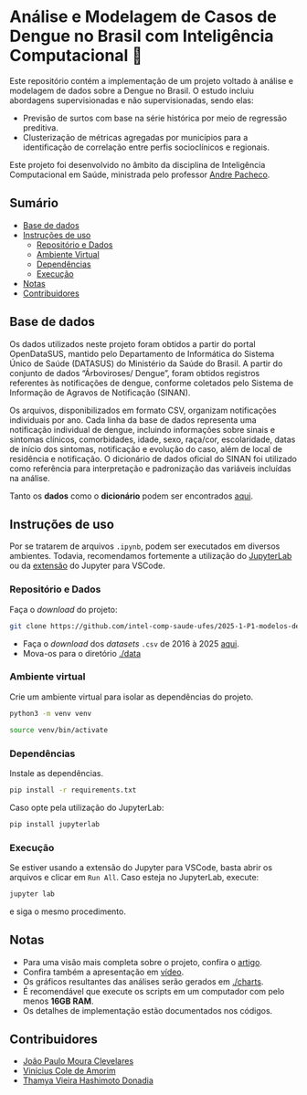 # Análise e Modelagem de Casos de Dengue no Brasil com Inteligência Computacional 🦟

Este repositório contém a implementação de um projeto voltado à análise e modelagem de dados sobre a Dengue no Brasil. O estudo incluiu abordagens supervisionadas e não supervisionadas, sendo elas:
 - Previsão de surtos com base na série histórica por meio de regressão preditiva.
 - Clusterização de métricas agregadas por municípios para a identificação de correlação entre perfis socioclínicos e regionais.

Este projeto foi desenvolvido no âmbito da disciplina de Inteligência Computacional em Saúde, ministrada pelo professor [Andre Pacheco](https://github.com/paaatcha). 

## Sumário
 - [Base de dados](#base-de-dados)
 - [Instruções de uso](#instruções-de-uso)
   - [Repositório e Dados](#repositório-e-dados)
   - [Ambiente Virtual](#ambiente-virtual)
   - [Dependências](#dependências)
   - [Execução](#execução)
 - [Notas](#notas)
 - [Contribuidores](#contribuidores)

## Base de dados
Os dados utilizados neste projeto foram obtidos a partir do portal OpenDataSUS, mantido pelo Departamento de Informática do Sistema Único de Saúde (DATASUS) do Ministério da Saúde do Brasil. A partir do conjunto de dados “Árboviroses/ Dengue”, foram obtidos registros referentes às notificações de dengue, conforme coletados pelo Sistema de Informação de Agravos de Notificação (SINAN).

Os arquivos, disponibilizados em formato CSV, organizam notificações individuais por ano. Cada linha da base de dados representa uma notificação individual de dengue, incluindo informações sobre sinais e sintomas clínicos, comorbidades, idade, sexo, raça/cor, escolaridade, datas de início dos sintomas, notificação e evolução do caso, além de local de residência e notificação. O dicionário de dados oficial do SINAN foi utilizado como referência para interpretação e padronização das variáveis incluídas na análise.

Tanto os **dados** como o **dicionário** podem ser encontrados [aqui](https://opendatasus.saude.gov.br/dataset/arboviroses-dengue).

## Instruções de uso
Por se tratarem de arquivos `.ipynb`, podem ser executados em diversos ambientes. Todavia, recomendamos fortemente a utilização do [JupyterLab](https://jupyter.org/install) ou da [extensão](https://marketplace.visualstudio.com/items?itemName=ms-toolsai.jupyter) do Jupyter para VSCode.

### Repositório e Dados
Faça o *download* do projeto:
```bash
git clone https://github.com/intel-comp-saude-ufes/2025-1-P1-modelos-de-inteligencia-computacional-para-analise-e-modelagem-da-dengue-no-brasil.git && cd 2025-1-P1-modelos-de-inteligencia-computacional-para-analise-e-modelagem-da-dengue-no-brasil/
```
 - Faça o *download* dos *datasets* `.csv` de 2016 à 2025 [aqui](https://opendatasus.saude.gov.br/dataset/arboviroses-dengue).
 - Mova-os para o diretório [./data](./data/)

### Ambiente virtual
Crie um ambiente virtual para isolar as dependências do projeto.
```bash
python3 -m venv venv
```
```bash
source venv/bin/activate
```

### Dependências
Instale as dependências.
```bash
pip install -r requirements.txt
```
Caso opte pela utilização do JupyterLab:
```bash
pip install jupyterlab
```

### Execução
Se estiver usando a extensão do Jupyter para VSCode, basta abrir os arquivos e clicar em `Run All`. Caso esteja no JupyterLab, execute:
```bash
jupyter lab
```
e siga o mesmo procedimento.

## Notas
 - Para uma visão mais completa sobre o projeto, confira o [artigo]().
 - Confira também a apresentação em [vídeo]().
 - Os gráficos resultantes das análises serão gerados em [./charts](./charts/).
 - É recomendável que execute os scripts em um computador com pelo menos **16GB RAM**.
 - Os detalhes de implementação estão documentados nos códigos.

## Contribuidores
 - [João Paulo Moura Clevelares](https://github.com/vortex2jm)
 - [Vinícius Cole de Amorim](https://github.com/viniciuscole)
 - [Thamya Vieira Hashimoto Donadia](https://github.com/thamyadonadia?tab=repositories)

